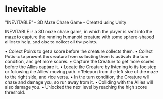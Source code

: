 # Inevitable
"INEVITABLE" - 3D Maze Chase Game - Created using Unity

INEVITABLE is a 3D maze chase game, in which the player is sent into the maze to capture the running humanoid creature with some sphere-shaped allies to help, and also to collect all the points.

• Collect Points to get a score before the creature collects them.
• Collect Potions to prevent the creature from collecting them to activate the turn condition, and get more scores.
• Capture the Creature to get more scores before the Allies capture it.
• Locate the Creature by listening to its footstep or following the Allies’ moving path.
• Teleport from the left side of the maze to the right side, and vice versa.
• In the turn condition, the Creature will chase and damage you, so run away from it.
• Colliding with the Allies will also damage you.
• Unlocked the next level by reaching the high score threshold.
